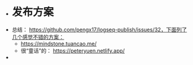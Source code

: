 - # 发布方案
- 总结： https://github.com/pengx17/logseq-publish/issues/32，下面列了几个感觉不错的方案：
	- https://mindstone.tuancao.me/
	- 很“童话”的： https://peteryuen.netlify.app/
-